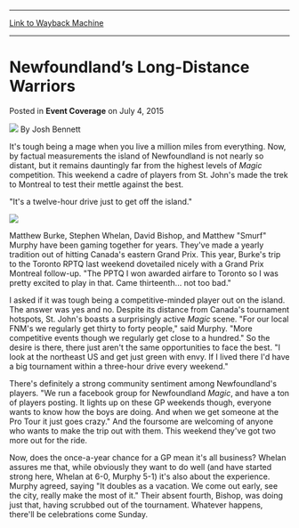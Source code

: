 
---
[Link to Wayback Machine](https://web.archive.org/web/20151005010412/http://magic.wizards.com/en/events/coverage/gp15mon/newfoundlands-long-distance-warriors-2015-07-04)

[_metadata_:author]:- "Josh Bennett"
[_metadata_:description]:- "It's tough being a mage when you live a million miles from everything. Now, by factual measurements the island of Newfoundland is not nearly so distant, but it remains dauntingly far from the highest levels of Magic competition. This weekend a cadre of players from St. John's made the trek to Montreal to test their mettle against the best. `It's a twelve-hour drive just to get off the island.`"
[_metadata_:generator]:- "Drupal 7 (http://drupal.org)"
[_metadata_:node]:- "409026"
[_metadata_:publish_date]:- "2015-07-04"
[_metadata_:source]:- "div-main-content"
[_metadata_:title]:- "Newfoundland’s Long-Distance Warriors"
[_metadata_:wayback_capture_timestamp]:- "2015-10-05 01:04:12"
[_metadata_:wayback_raw_url]:- "https://web.archive.org/web/20151005010412id_/http://magic.wizards.com/en/events/coverage/gp15mon/newfoundlands-long-distance-warriors-2015-07-04"
[_metadata_:wayback_url]:- "http://magic.wizards.com/en/events/coverage/gp15mon/newfoundlands-long-distance-warriors-2015-07-04"
---


Newfoundland’s Long-Distance Warriors
=====================================



 Posted in **Event Coverage**
 on July 4, 2015 






![](https://media.magic.wizards.com/styles/auth_small/public/images/person/authorpic_joshbennett.jpg)
By Josh Bennett










It's tough being a mage when you live a million miles from everything. Now, by factual measurements the island of Newfoundland is not nearly so distant, but it remains dauntingly far from the highest levels of *Magic* competition. This weekend a cadre of players from St. John's made the trek to Montreal to test their mettle against the best.


"It's a twelve-hour drive just to get off the island."



![](https://media.wizards.com/2015/events/gpmon15/gpmontreal2015_Newfoundlanders.jpg)  



Matthew Burke, Stephen Whelan, David Bishop, and Matthew "Smurf" Murphy have been gaming together for years. They've made a yearly tradition out of hitting Canada's eastern Grand Prix. This year, Burke's trip to the Toronto RPTQ last weekend dovetailed nicely with a Grand Prix Montreal follow-up. "The PPTQ I won awarded airfare to Toronto so I was pretty excited to play in that. Came thirteenth... not too bad."


I asked if it was tough being a competitive-minded player out on the island. The answer was yes and no. Despite its distance from Canada's tournament hotspots, St. John's boasts a surprisingly active *Magic* scene. "For our local FNM's we regularly get thirty to forty people," said Murphy. "More competitive events though we regularly get close to a hundred." So the desire is there, there just aren't the same opportunities to face the best. "I look at the northeast US and get just green with envy. If I lived there I'd have a big tournament within a three-hour drive every weekend."


There's definitely a strong community sentiment among Newfoundland's players. "We run a facebook group for Newfoundland *Magic*, and have a ton of players posting. It lights up on these GP weekends though, everyone wants to know how the boys are doing. And when we get someone at the Pro Tour it just goes crazy." And the foursome are welcoming of anyone who wants to make the trip out with them. This weekend they've got two more out for the ride.


Now, does the once-a-year chance for a GP mean it's all business? Whelan assures me that, while obviously they want to do well (and have started strong here, Whelan at 6-0, Murphy 5-1) it's also about the experience. Murphy agreed, saying "It doubles as a vacation. We come out early, see the city, really make the most of it." Their absent fourth, Bishop, was doing just that, having scrubbed out of the tournament. Whatever happens, there'll be celebrations come Sunday.

 




